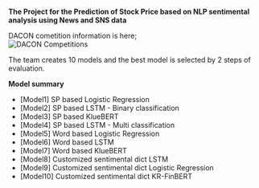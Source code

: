 __The Project for the Prediction of Stock Price based on NLP sentimental analysis using News and SNS data__  

DACON cometition information is here;    
![DACON Competitions](https://dacon.io/competitions/official/235914/overview/)  

The team creates 10 models and the best model is selected by 2 steps of evaluation.  

__Model summary__  
- [Model1] SP based Logistic Regression  
- [Model2] SP based LSTM - Binary classification  
- [Model3] SP based KlueBERT  
- [Model4] SP based LSTM - Multi classification  
- [Model5] Word based Logistic Regression  
- [Model6] Word based LSTM  
- [Model7] Word based KlueBERT  
- [Model8] Customized sentimental dict LSTM  
- [Model9] Customized sentimental dict Logistic Regression  
- [Model10] Customized sentimental dict KR-FinBERT  
